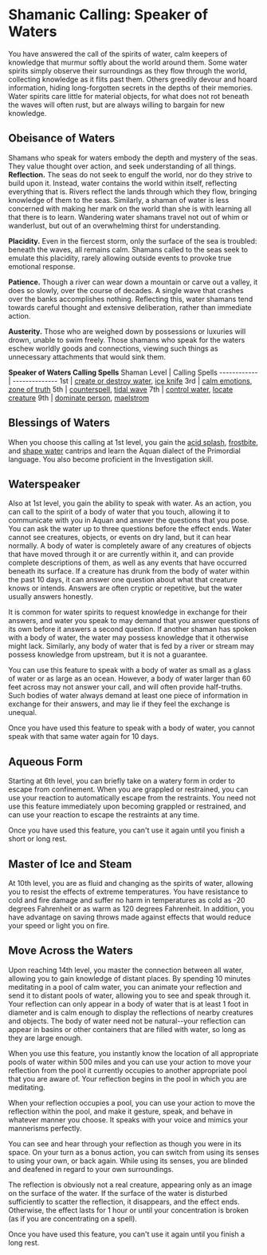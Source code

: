 # Shamanic Calling: Speaker of Waters
You have answered the call of the spirits of water, calm keepers of knowledge that murmur softly about the world around them. Some water spirits simply observe their surroundings as they flow through the world, collecting knowledge as it flits past them. Others greedily devour and hoard information, hiding long-forgotten secrets in the depths of their memories. Water spirits care little for material objects, for what does not rot beneath the waves will often rust, but are always willing to bargain for new knowledge.

## Obeisance of Waters
Shamans who speak for waters embody the depth and mystery of the seas. They value thought over action, and seek understanding of all things.
**Reflection.** The seas do not seek to engulf the world, nor do they strive to build upon it. Instead, water contains the world within itself, reflecting everything that is. Rivers reflect the lands through which they flow, bringing knowledge of them to the seas. Similarly, a shaman of water is less concerned with making her mark on the world than she is with learning all that there is to learn. Wandering water shamans travel not out of whim or wanderlust, but out of an overwhelming thirst for understanding.

**Placidity.** Even in the fiercest storm, only the surface of the sea is troubled: beneath the waves, all remains calm. Shamans called to the seas seek to emulate this placidity, rarely allowing outside events to provoke true emotional response.

**Patience.** Though a river can wear down a mountain or carve out a valley, it does so slowly, over the course of decades. A single wave that crashes over the banks accomplishes nothing. Reflecting this, water shamans tend towards careful thought and extensive deliberation, rather than immediate action.

**Austerity.** Those who are weighed down by possessions or luxuries will drown, unable to swim freely. Those shamans who speak for the waters eschew worldly goods and connections, viewing such things as unnecessary attachments that would sink them.

**Speaker of Waters Calling Spells**
Shaman Level | Calling Spells
------------ | --------------
1st | [create or destroy water](../../Magic/Spells/create-or-destroy-water.md), [ice knife](../../Magic/Spells/ice-knife.md)
3rd | [calm emotions](../../Magic/Spells/calm-emotions.md), [zone of truth](../../Magic/Spells/zone-of-truth.md)
5th | [counterspell](../../Magic/Spells/counterspell.md), [tidal wave](../../Magic/Spells/tidal-wave.md)
7th | [control water](../../Magic/Spells/control-water.md), [locate creature](../../Magic/Spells/locate-creature.md)
9th | [dominate person](../../Magic/Spells/dominate-person.md), [maelstrom](../../Magic/Spells/maelstrom.md)

## Blessings of Waters
When you choose this calling at 1st level, you gain the [acid splash](../../Magic/Spells/acid-splash.md), [frostbite](../../Magic/Spells/frostbite.md), and [shape water](../../Magic/Spells/shape-water.md) cantrips and learn the Aquan dialect of the Primordial language. You also become proficient in the Investigation skill.

## Waterspeaker
Also at 1st level, you gain the ability to speak with water. As an action, you can call to the spirit of a body of water that you touch, allowing it to communicate with you in Aquan and answer the questions that you pose. You can ask the water up to three questions before the effect ends. Water cannot see creatures, objects, or events on dry land, but it can hear normally. A body of water is completely aware of any creatures of objects that have moved through it or are currently within it, and can provide complete descriptions of them, as well as any events that have occurred beneath its surface. If a creature has drunk from the body of water within the past 10 days, it can answer one question about what that creature knows or intends. Answers are often cryptic or repetitive, but the water usually answers honestly.

It is common for water spirits to request knowledge in exchange for their answers, and water you speak to may demand that you answer questions of its own before it answers a second question. If another shaman has spoken with a body of water, the water may possess knowledge that it otherwise might lack. Similarly, any body of water that is fed by a river or stream may possess knowledge from upstream, but it is not a guarantee.

You can use this feature to speak with a body of water as small as a glass of water or as large as an ocean. However, a body of water larger than 60 feet across may not answer your call, and will often provide half-truths. Such bodies of water always demand at least one piece of information in exchange for their answers, and may lie if they feel the exchange is unequal.

Once you have used this feature to speak with a body of water, you cannot speak with that same water again for 10 days.

## Aqueous Form
Starting at 6th level, you can briefly take on a watery form in order to escape from confinement. When you are grappled or restrained, you can use your reaction to automatically escape from the restraints. You need not use this feature immediately upon becoming grappled or restrained, and can use your reaction to escape the restraints at any time.

Once you have used this feature, you can't use it again until you finish a short or long rest.

## Master of Ice and Steam
At 10th level, you are as fluid and changing as the spirits of water, allowing you to resist the effects of extreme temperatures. You have resistance to cold and fire damage and suffer no harm in temperatures as cold as -20 degrees Fahrenheit or as warm as 120 degrees Fahrenheit. In addition, you have advantage on saving throws made against effects that would reduce your speed or light you on fire.

## Move Across the Waters
Upon reaching 14th level, you master the connection between all water, allowing you to gain knowledge of distant places. By spending 10 minutes meditating in a pool of calm water, you can animate your reflection and send it to distant pools of water, allowing you to see and speak through it. Your reflection can only appear in a body of water that is at least 1 foot in diameter and is calm enough to display the reflections of nearby creatures and objects. The body of water need not be natural--your reflection can appear in basins or other containers that are filled with water, so long as they are large enough.

When you use this feature, you instantly know the location of all appropriate pools of water within 500 miles and you can use your action to move your reflection from the pool it currently occupies to another appropriate pool that you are aware of. Your reflection begins in the pool in which you are meditating.

When your reflection occupies a pool, you can use your action to move the reflection within the pool, and make it gesture, speak, and behave in whatever manner you choose. It speaks with your voice and mimics your mannerisms perfectly.

You can see and hear through your reflection as though you were in its space. On your turn as a bonus action, you can switch from using its senses to using your own, or back again. While using its senses, you are blinded and deafened in regard to your own surroundings.

The reflection is obviously not a real creature, appearing only as an image on the surface of the water. If the surface of the water is disturbed sufficiently to scatter the reflection, it disappears, and the effect ends. Otherwise, the effect lasts for 1 hour or until your concentration is broken (as if you are concentrating on a spell).

Once you have used this feature, you can't use it again until you finish a long rest.
